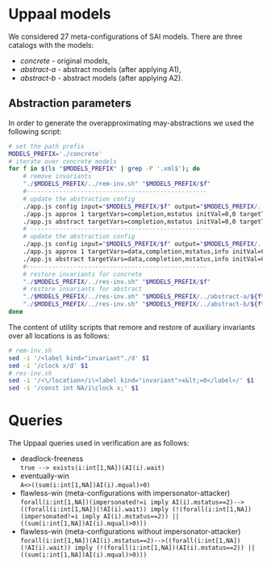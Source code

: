 # Uppaal models

We considered 27 meta-configurations of SAI models.
There are three catalogs with the models:
* *concrete* - original models,
* *abstract-a* - abstract models (after applying A1),
* *abstract-b* - abstract models (after applying A2).

## Abstraction parameters

In order to generate the overapproximating may-abstractions we used the following script:
```sh
# set the path prefix
MODELS_PREFIX='./concrete'
# iterate over concrete models
for f in $(ls "$MODELS_PREFIX" | grep -P '.xml$'); do
    # remove invariants
    "./$MODELS_PREFIX/../rem-inv.sh" "$MODELS_PREFIX/$f"
    #--------------------------------------------------
    # update the abstraction config
    ./app.js config input="$MODELS_PREFIX/$f" output="$MODELS_PREFIX/../abstract-a/${f%.xml}-abstract-a.xml" dmap="$MODELS_PREFIX/../misc/d-a-${f%.xml}.txt"
    ./app.js approx 1 targetVars=completion,mstatus initVal=0,0 targetTemplate=AI 
    ./app.js abstract targetVars=completion,mstatus initVal=0,0 targetTemplate=AI 
    # --------------------------------------------------
    # update the abstraction config
    ./app.js config input="$MODELS_PREFIX/$f" output="$MODELS_PREFIX/../abstract-b/${f%.xml}-abstract-b.xml" dmap="$MODELS_PREFIX/../misc/d-b-${f%.xml}.txt"
    ./app.js approx 1 targetVars=data,completion,mstatus,info initVal=0,0,0,0 targetTemplate=AI 
    ./app.js abstract targetVars=data,completion,mstatus,info initVal=0,0,0,0 targetTemplate=AI 
    #--------------------------------------------------
    # restore invariants for concrete
    "./$MODELS_PREFIX/../res-inv.sh" "$MODELS_PREFIX/$f"
    # restore invariants for abstract
    "./$MODELS_PREFIX/../res-inv.sh" "$MODELS_PREFIX/../abstract-a/${f%.xml}-abstract-a.xml"
    "./$MODELS_PREFIX/../res-inv.sh" "$MODELS_PREFIX/../abstract-b/${f%.xml}-abstract-b.xml"
done
```

The content of utility scripts that remore and restore of auxiliary invariants over all locations is as follows:
```sh
# rem-inv.sh
sed -i '/<label kind="invariant"./d' $1
sed -i '/clock x/d' $1
# res-inv.sh
sed -i '/<\/location>/i\<label kind="invariant">x&lt;=0</label>/' $1
sed -i '/const int NA/i\clock x;' $1
```


# Queries

The Uppaal queries used in verification are as follows:
* deadlock-freeness  
`true --> exists(i:int[1,NA])(AI(i).wait)`
* eventually-win  
`A<>((sum(i:int[1,NA])AI(i).mqual)>0)`
* flawless-win (meta-configurations with impersonator-attacker)  
`forall(i:int[1,NA])(impersonated!=i imply AI(i).mstatus==2)-->((forall(i:int[1,NA])(!AI(i).wait)) imply (!(forall(i:int[1,NA])(impersonated!=i imply AI(i).mstatus==2)) || ((sum(i:int[1,NA])AI(i).mqual)>0)))`
* flawless-win (meta-configurations without impersonator-attacker)  
`forall(i:int[1,NA])(AI(i).mstatus==2)-->((forall(i:int[1,NA])(!AI(i).wait)) imply (!(forall(i:int[1,NA])(AI(i).mstatus==2)) || ((sum(i:int[1,NA])AI(i).mqual)>0)))`

